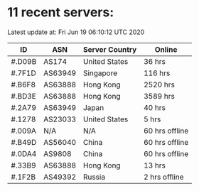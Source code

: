 # 11 recent servers:

Latest update at: Fri Jun 19 06:10:12 UTC 2020

| ID | ASN | Server Country | Online |
| -- | --- | -------------- | ------ |
| #.D09B | AS174 | United States | 36 hrs |
| #.7F1D | AS63949 | Singapore | 116 hrs |
| #.B6F8 | AS63888 | Hong Kong | 2520 hrs |
| #.BD3E | AS63888 | Hong Kong | 3589 hrs |
| #.2A79 | AS63949 | Japan | 40 hrs |
| #.1278 | AS23033 | United States | 5 hrs |
| #.009A | N/A | N/A | 60 hrs offline |
| #.B49D | AS56040 | China | 60 hrs offline |
| #.0DA4 | AS9808 | China | 60 hrs offline |
| #.33B9 | AS63888 | Hong Kong | 13 hrs |
| #.1F2B | AS49392 | Russia | 2 hrs offline |

